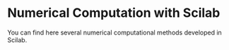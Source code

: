 # Numerical Computation with Scilab
You can find here several numerical computational methods developed in Scilab. 
